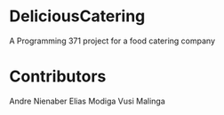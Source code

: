 # DeliciousCatering
A Programming 371 project for a food catering company

# Contributors
Andre Nienaber
Elias Modiga
Vusi Malinga

